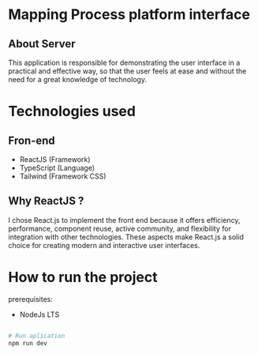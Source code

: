 # Mapping Process platform interface

## About Server

This application is responsible for demonstrating the user interface in a practical and effective way, so that the user feels at ease and without the need for a great knowledge of technology.

# Technologies used
## Fron-end
- ReactJS (Framework)
- TypeScript (Language)
- Tailwind (Framework CSS)



## Why ReactJS ?

I chose React.js to implement the front end because it offers efficiency, performance, component reuse, active community, and flexibility for integration with other technologies. These aspects make React.js a solid choice for creating modern and interactive user interfaces.


# How to run the project

prerequisites: 
- NodeJs LTS

```bash

# Run aplication
npm run dev

```
